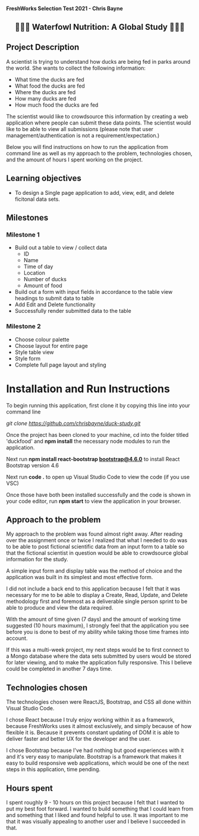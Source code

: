 #### FreshWorks Selection Test 2021 - Chris Bayne

<div align="center">

## :duck::duck::duck: Waterfowl Nutrition: A Global Study :duck::duck::duck:

</div>

## Project Description
A scientist is trying to understand how ducks are being fed in parks around the world. She wants to collect the following information:

- What time the ducks are fed
- What food the ducks are fed
- Where the ducks are fed
- How many ducks are fed
- How much food the ducks are fed

The scientist would like to crowdsource this information by creating a web application where
people can submit these data points. The scientist would like to be able to view all submissions
(please note that user management/authentication is not a requirement/expectation.)

Below you will find instructions on how to run the application from command line as well as my approach to the problem, technologies chosen,
and the amount of hours I spent working on the project.

## Learning objectives
- To design a Single page application to add, view, edit, and delete ficitonal data sets.

## Milestones
### Milestone 1
- Build out a table to view / collect data
    - ID
    - Name
    - Time of day
    - Location
    - Number of ducks
    - Amount of food
- Build out a form with input fields in accordance to the table view headings to submit data to table
- Add Edit and Delete functionality
- Successfully render submitted data to the table

### Milestone 2
- Choose colour palette
- Choose layout for entire page 
- Style table view
- Style form
- Complete full page layout and styling


# Installation and Run Instructions

To begin running this application, first clone it by copying this line into your command line

<i>git clone https://github.com/chrisbayne/duck-study.git</i>

Once the project has been cloned to your machine, cd into the folder titled 'duckfood' and <b>npm install</b> the necessary node modules to run the application.

Next run <b>npm install react-bootstrap bootstrap@4.6.0</b> to install React Bootstrap version 4.6

Next run <b>code .</b> to open up Visual Studio Code to view the code (if you use VSC)

Once those have both been installed successfully and the code is shown in your code editor, run <b>npm start</b> to view the application in your browser.



## Approach to the problem
My approach to the problem was found almost right away. After reading over the assignment once or twice I realized that what I needed to do was to be able to post fictional scientific data from an input form to a table so that the fictional scientist in question would be able to crowdsource global information for the study.

A simple input form and display table was the method of choice and the application was built in its simplest and most effective form.

I did not include a back end to this application because I felt that it was necessary for me to be able to display a Create, Read, Update, and Delete methodology first and foremost as a deliverable single person sprint to be able to produce and view the data required. 

With the amount of time given (7 days) and the amount of working time suggested (10 hours maximum), I strongly feel that the application you see before you is done to best of my ability while taking those time frames into account.

If this was a multi-week project, my next steps would be to first connect to a Mongo database where the data sets submitted by users would be stored for later viewing, and to make the application fully responsive. This I believe could be completed in another 7 days time.

## Technologies chosen
The technologies chosen were ReactJS, Bootstrap, and CSS all done within Visual Studio Code. 

I chose React because I truly enjoy working within it as a framework, because FreshWorks uses it almost exclusively, and simply because of how flexible it is. Because it prevents constant updating of DOM it is able to deliver faster and better UX for the developer and the user.

I chose Bootstrap because I've had nothing but good experiences with it and it's very easy to manipulate. Bootstrap is a framework that makes it easy to build responsive web applications, which would be one of the next steps in this application, time pending.

## Hours spent
I spent roughly 9 - 10 hours on this project because I felt that I wanted to put my best foot forward. I wanted to build something that I could learn from and something that I liked and found helpful to use. It was important to me that it was visually appealing to another user and I believe I succeeded in that.
